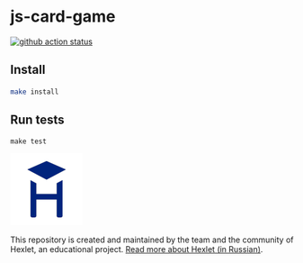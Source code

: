 # js-card-game

[![github action status](https://github.com/hexlet-components/js-card-game/workflows/Node%20CI/badge.svg)](https://github.com/hexlet-components/js-card-game/actions)

## Install

```sh
make install
```

## Run tests

```
make test
```

[![Hexlet Ltd. logo](https://raw.githubusercontent.com/Hexlet/hexletguides.github.io/master/images/hexlet_logo128.png)](https://ru.hexlet.io/pages/about?utm_source=github&utm_medium=link&utm_campaign=js-card-game)

This repository is created and maintained by the team and the community of Hexlet, an educational project. [Read more about Hexlet (in Russian)](https://ru.hexlet.io/pages/about?utm_source=github&utm_medium=link&utm_campaign=js-card-game).
